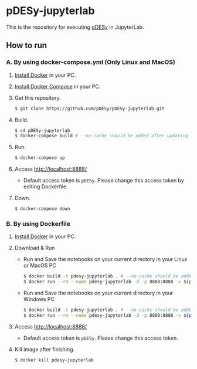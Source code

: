 # pDESy-jupyterlab
This is the repository for executing [pDESy](https://github.com/pDESy/pDESy) in JupyterLab.

## How to run

### A. By using docker-compose.yml (Only Linux and MacOS)
1. [Install Docker](https://docs.docker.com/get-docker/) in your PC.

1. [Install Docker Compose](https://docs.docker.com/compose/install/) in your PC.

1. Get this repository.
    ```sh
    $ git clone https://github.com/pDESy/pDESy-jupyterlab.git 
    ```

1. Build.
    ```sh
    $ cd pDESy-jupyterlab
    $ docker-compose build # --no-cache should be added after updating Dockerfile
    ```

1. Run.
    ```sh
    $ docker-compose up
    ```

1. Access [http://localhost:8888/](http://localhost:8888/)
    - Default access token is `pDESy`. Please change this access token by editing Dockerfile.

1. Down.
    ```sh
    $ docker-compose down
    ```

### B. By using Dockerfile

1. [Install Docker](https://docs.docker.com/get-docker/) in your PC.

1. Download & Run

    - Run and Save the notebooks on your current directory in your Linux or MacOS PC
        ```sh
        $ docker build -t pdesy-jupyterlab . # --no-cache should be added after updating Dockerfile
        $ docker run --rm --name pdesy-jupyterlab -d -p 8888:8888 -v $(pwd)/notebooks:/notebooks -w /notebooks pdesy-jupyterlab jupyter-lab --no-browser --port=8888 --ip=0.0.0.0 --allow-root --NotebookApp.token='pDESy'
        ```

    - Run and Save the notebooks on your current directory in your Windows PC
        ```sh
        $ docker build -t pdesy-jupyterlab . # --no-cache should be added after updating Dockerfile
        $ docker run --rm --name pdesy-jupyterlab -d -p 8888:8888 -v ${pwd}/notebooks:/notebooks -w /notebooks pdesy-jupyterlab jupyter-lab --no-browser --port=8888 --ip=0.0.0.0 --allow-root --NotebookApp.token='pDESy'
        ```

1. Access [http://localhost:8888/](http://localhost:8888/)
    - Default access token is `pDESy`. Please change this access token.

1. Kill image after finishing.
    ```sh
    $ docker kill pdesy-jupyterlab
    ```
